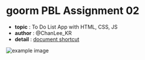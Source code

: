 # goorm PBL Assignment 02

- **topic** : To Do List App with HTML, CSS, JS
- **author** : @ChanLee_KR
- **detail** : [document shortcut](https://www.notion.so/lc02s/02-Todo-6e389187fcee4c74b42eb7bc0d486939?pvs=4)

![example image](https://www.notion.so/image/https%3A%2F%2Fprod-files-secure.s3.us-west-2.amazonaws.com%2F7945ce06-31b8-485f-a423-8a34ee0101a2%2F92496b93-b5fd-437a-b43a-42a7f5b0b756%2FUntitled.png?table=block&id=a1cc8feb-310f-4ff0-9bed-47e38ad01af2&spaceId=7945ce06-31b8-485f-a423-8a34ee0101a2&width=2000&userId=9ac6e46f-eb3f-4360-ba9b-d2b06414fced&cache=v2)
